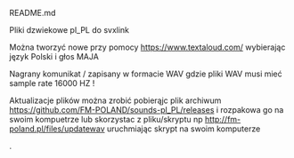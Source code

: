 
README.md

Pliki dzwiekowe pl_PL do svxlink

Można tworzyć nowe przy pomocy https://www.textaloud.com/ wybierając język Polski i głos MAJA

Nagrany komunikat / zapisany w formacie WAV gdzie pliki WAV musi mieć sample rate 16000 HZ !

Aktualizacje plików można zrobić pobierąjc plik archiwum https://github.com/FM-POLAND/sounds-pl_PL/releases
i rozpakowa go na swoim kompuetrze
lub skorzystac z pliku/skryptu np http://fm-poland.pl/files/updatewav
uruchmiając skrypt na swoim komputerze



.


